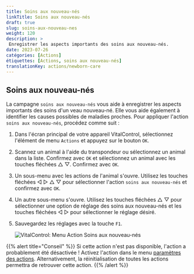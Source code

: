 ```yaml
---
title: Soins aux nouveau-nés
linkTitle: Soins aux nouveau-nés
draft: true
slug: soins-aux-nouveau-nes
weight: 120
description: >
 Enregistrer les aspects importants des soins aux nouveau-nés.
date: 2023-07-26
catégories: [Actions]
étiquettes: [Actions, soins aux nouveau-nés]
translationKey: actions/newborn-care
---
```


## Soins aux nouveau-nés

La campagne `soins aux nouveau-nés` vous aide à enregistrer les aspects importants des soins d'un veau nouveau-né. Elle vous aide également à identifier les causes possibles de maladies
proches. Pour appliquer l'action `soins aux nouveau-nés`, procédez comme suit :

1. Dans l'écran principal de votre appareil VitalControl, sélectionnez l'élément de menu `Actions` et appuyez sur le bouton `OK`.

2. Scannez un animal à l'aide du transpondeur ou sélectionnez un animal dans la liste. Confirmez avec `OK` et sélectionnez un animal avec les touches fléchées △ ▽. Confirmez avec `OK`.

3. Un sous-menu avec les actions de l'animal s'ouvre. Utilisez les touches fléchées ◁ ▷ △ ▽ pour sélectionner l'action `soins aux nouveau-nés` et confirmez avec `OK`.

4. Un autre sous-menu s'ouvre. Utilisez les touches fléchées △ ▽ pour sélectionner une option de réglage des soins aux nouveau-nés et les touches fléchées ◁ ▷ pour sélectionner le réglage désiré.

5. Sauvegardez les réglages avec la touche `F1`.

    ![VitalControl: Menu Action Soins aux nouveau-nés](../images/newborncare.png "Soins aux nouveau-nés")

{{% alert title="Conseil" %}}
Si cette action n'est pas disponible, l'action a probablement été désactivée ! Activez l'action dans le menu [paramètres des actions](../setting/). Alternativement, la réinitialisation de toutes les actions permettra de retrouver cette action.
{{% /alert %}}
